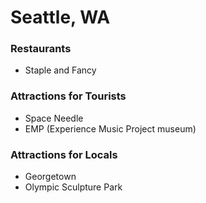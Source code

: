 # Seattle, WA

### Restaurants
- Staple and Fancy

### Attractions for Tourists
- Space Needle
- EMP (Experience Music Project museum)

### Attractions for Locals
- Georgetown
- Olympic Sculpture Park
